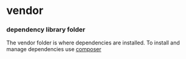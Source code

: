 # vendor
### dependency library folder

The vendor folder is where dependencies are installed. To install and manage dependencies use [composer](http://getcomposer.org)